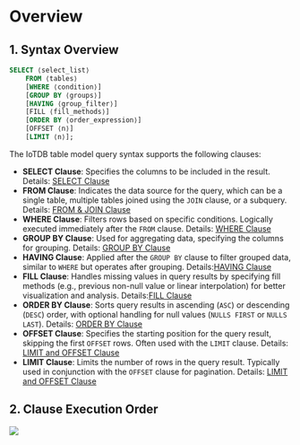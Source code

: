 <!--

    Licensed to the Apache Software Foundation (ASF) under one
    or more contributor license agreements.  See the NOTICE file
    distributed with this work for additional information
    regarding copyright ownership.  The ASF licenses this file
    to you under the Apache License, Version 2.0 (the
    "License"); you may not use this file except in compliance
    with the License.  You may obtain a copy of the License at
    
        http://www.apache.org/licenses/LICENSE-2.0
    
    Unless required by applicable law or agreed to in writing,
    software distributed under the License is distributed on an
    "AS IS" BASIS, WITHOUT WARRANTIES OR CONDITIONS OF ANY
    KIND, either express or implied.  See the License for the
    specific language governing permissions and limitations
    under the License.

-->

# Overview

## 1. Syntax Overview

```SQL
SELECT ⟨select_list⟩
    FROM ⟨tables⟩
    [WHERE ⟨condition⟩]
    [GROUP BY ⟨groups⟩]
    [HAVING ⟨group_filter⟩]
    [FILL ⟨fill_methods⟩]
    [ORDER BY ⟨order_expression⟩]
    [OFFSET ⟨n⟩]
    [LIMIT ⟨n⟩];
```

The IoTDB table model query syntax supports the following clauses:

- **SELECT Clause**: Specifies the columns to be included in the result. Details: [SELECT Clause](../SQL-Manual/Select-Clause.md)
- **FROM Clause**: Indicates the data source for the query, which can be a single table, multiple tables joined using the `JOIN` clause, or a subquery. Details: [FROM & JOIN Clause](../SQL-Manual/From-Join-Clause.md)
- **WHERE Clause**: Filters rows based on specific conditions. Logically executed immediately after the `FROM` clause. Details: [WHERE Clause](../SQL-Manual/Where-Clause.md)
- **GROUP BY Clause**: Used for aggregating data, specifying the columns for grouping. Details: [GROUP BY Clause](../SQL-Manual/GroupBy-Clause.md)
- **HAVING Clause**: Applied after the `GROUP BY` clause to filter grouped data, similar to `WHERE` but operates after grouping. Details:[HAVING Clause](../SQL-Manual/Having-Clause.md)
- **FILL Clause**: Handles missing values in query results by specifying fill methods (e.g., previous non-null value or linear interpolation) for better visualization and analysis. Details:[FILL Clause](../SQL-Manual/Fill-Clause.md)
- **ORDER BY Clause**: Sorts query results in ascending (`ASC`) or descending (`DESC`) order, with optional handling for null values (`NULLS FIRST` or `NULLS LAST`). Details: [ORDER BY Clause](../SQL-Manual/OrderBy-Clause.md)
- **OFFSET Clause**: Specifies the starting position for the query result, skipping the first `OFFSET` rows. Often used with the `LIMIT` clause. Details: [LIMIT and OFFSET Clause](../SQL-Manual/Limit-Offset-Clause.md)
- **LIMIT Clause**: Limits the number of rows in the query result. Typically used in conjunction with the `OFFSET` clause for pagination. Details: [LIMIT and OFFSET Clause](../SQL-Manual/Limit-Offset-Clause.md)

## 2. Clause Execution Order

![](/img/%E5%AD%90%E5%8F%A5%E6%89%A7%E8%A1%8C%E9%A1%BA%E5%BA%8F01.png)